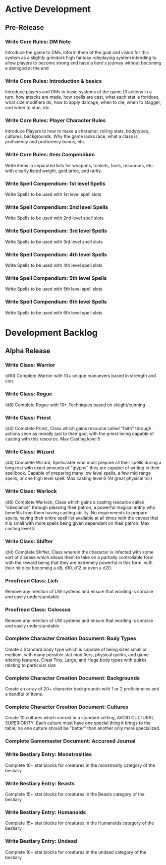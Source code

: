 # Active Development

## Pre-Release

### Write Core Rules: DM Note
Introduce the game to DMs, inform them of the goal and vision for this system as
a slightly grimdark high fantasy roleplaying system intending to allow players
to become strong and have a hero's journey without becoming a demigod at the end

### Write Core Rules: Introduction & basics
Introduce players and DMs to basic systems of the game (3 actions in a turn, 
how attacks are made, how spells are cast, what each stat is for/does, what
size modifiers do, how to apply damage, when to die, when to stagger, and when
to stun, etc.

### Write Core Rules: Player Character Rules
Introduce Players to how to make a character, rolling stats, bodytypes,
cultures, backgrounds. Why the game lacks race, what a class is, proficiency
and proficiency bonus, etc.

### Write Core Rules: Item Compendium
Write items in separated lists for weapons, trinkets, tools, resources, etc. 
with clearly listed weight, gold price, and rarity.

### Write Spell Compendium: 1st level Spells
Write Spells to be used with 1st level spell slots

### Write Spell Compendium: 2nd level Spells
Write Spells to be used with 2nd level spell slots

### Write Spell Compendium: 3rd level Spells
Write Spells to be used with 3rd level spell slots

### Write Spell Compendium: 4th level Spells
Write Spells to be used with 4th level spell slots

### Write Spell Compendium: 5th level Spells
Write Spells to be used with 5th level spell slots

### Write Spell Compendium: 6th level Spells
Write Spells to be used with 6th level spell slots


# Development Backlog

## Alpha Release

### Write Class: Warrior 
(d10) Complete Warrior with 10+ unique manuevers based in strength and con.

### Write Class: Rogue
(d8) Complete Rogue with 10+ Techniques based on sleight/cunning

### Write Class: Priest
(d4) Complete Priest, Class which gains resource called "faith" through actions 
seen as morally just to their god, with the priest being capable of casting with
this resource. Max Casting level 5

### Write Class: Wizard
(d4) Complete Wizard, Spellcaster who must prepare all their spells during a 
long rest with exact amounts of "glyphs" they are capabel of writing in their
spellbook. Capable of preparing many low level spells, a few mid range spells,
or one high level spell. Max casting level 6 (At great physical toll)

### Write Class: Warlock
(d6) Complete Warlock, Class which gains a casting resource called "obediance"
through pleasing their patron, a powerful magical entity who benefits from them 
having casting ability. No requirements to prepare spells, having
their entire spell list avaliable at all times with the caveat that it is small
with more spells being given dependant on their patron. Max casting level 3

### Write Class: Shifter
(d4) Complete Shifter, Class wherein the character is infected with some sort of
disease which allows them to take on a partially controllable form with the
reward being that they are extremely powerful in this form, with their hit dice
becoming a d8, d10, d12 or even a d20.

### Proofread Class: Lich
Remove any mention of UW systems and ensure that wording is concise and
easily understandable

### Proofread Class: Colossus
Remove any mention of UW systems and ensure that wording is concise and
easily understandable

### Complete Character Creation Document: Body Types
Create a Standard body type which is capable of being sizes small or medium, 
with many possible stat modifiers, physical quirks, and game altering features. 
Creat Tiny, Large, and Huge body types with quirks relating to particular size

### Complete Character Creation Document: Backgrounds
Create an array of 20+ character backgrounds with 1 or 2 proficiencies and a 
handful of items.

### Complete Character Creation Document: Cultures
Create 10 cultures which coexist in a standard setting, AVOID CULTURAL 
SUPERIORITY. Each culture must have one special thing it brings to the table, no
one culture should be "better" than another only more specialized.

### Complete Gamemaster Document: Accursed Journal

### Write Bestiary Entry: Monstrosities
Complete 10+ stat blocks for creatures in the monstrosity category of the 
bestiary

### Write Bestiary Entry: Beasts
Complete 15+ stat blocks for creatures in the Beasts category of the 
bestiary

### Write Bestiary Entry: Humanoids
Complete 15+ stat blocks for creatures in the Humanoids category of the 
bestiary

### Write Bestiary Entry: Undead
Complete 10+ stat blocks for creatures in the undead category of the 
bestiary